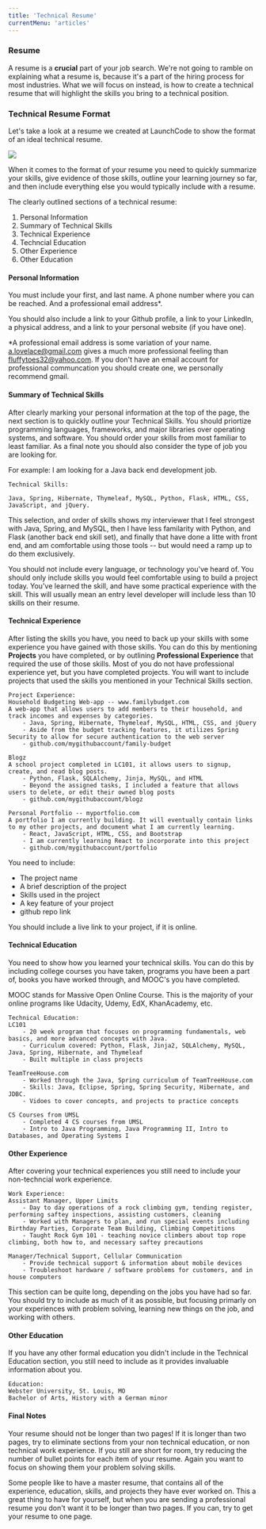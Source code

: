 ```yaml
---
title: 'Technical Resume'
currentMenu: 'articles'
---
```


### Resume
A resume is a **crucial** part of your job search. We're not going to ramble on explaining what a resume is, because it's a part of the hiring process for most industries. What we will focus on instead, is how to create a technical resume that will highlight the skills you bring to a technical position.

### Technical Resume Format
Let's take a look at a resume we created at LaunchCode to show the format of an ideal technical resume.

<img src="../../images/ada-lovelace-resume.png">


When it comes to the format of your resume you need to quickly summarize your skills, give evidence of those skills, outline your learning journey so far, and then include everything else you would typically include with a resume.

The clearly outlined sections of a technical resume:

1. Personal Information
2. Summary of Technical Skills
3. Technical Experience
4. Techncial Education
5. Other Experience
6. Other Education

#### Personal Information
You must include your first, and last name. A phone number where you can be reached. And a professional email address*.

You should also include a link to your Github profile, a link to your LinkedIn, a physical address, and a link to your personal website (if you have one).

*A professional email address is some variation of your name. a.lovelace@gmail.com gives a much more professional feeling than fluffytoes32@yahoo.com. If you don't have an email account for professional communcation you should create one, we personally recommend gmail.

#### Summary of Technical Skills
After clearly marking your personal information at the top of the page, the next section is to quickly outline your Technical Skills. You should priortize programming languages, frameworks, and major libraries over operating systems, and software. You should order your skills from most familiar to least familiar. As a final note you should also consider the type of job you are looking for.

For example: I am looking for a Java back end development job.
```nomarkdown
Technical Skills:

Java, Spring, Hibernate, Thymeleaf, MySQL, Python, Flask, HTML, CSS, JavaScript, and jQuery.
```

This selection, and order of skills shows my interviewer that I feel strongest with Java, Spring, and MySQL, then I have less familarity with Python, and Flask (another back end skill set), and finally that have done a litte with front end, and am comfortable using those tools -- but would need a ramp up to do them exclusively.

<aside class="aside-hint" markdown="1">
You should not include every language, or technology you've heard of. You should only include skills you would feel comfortable using to build a project today. You've learned the skill, and have some practical experience with the skill. This will usually mean an entry level developer will include less than 10 skills on their resume.
</aside>

#### Technical Experience
After listing the skills you have, you need to back up your skills with some experience you have gained with those skills. You can do this by mentioning **Projects** you have completed, or by outlining **Professional Experience** that required the use of those skills. Most of you do not have professional experience yet, but you have completed projects. You will want to include projects that used the skills you mentioned in your Technical Skills section.

```nomarkdown
Project Experience:
Household Budgeting Web-app -- www.familybudget.com
A web-app that allows users to add members to their household, and track incomes and expenses by categories.
    - Java, Spring, Hibernate, Thymeleaf, MySQL, HTML, CSS, and jQuery
    - Aside from the budget tracking features, it utilizes Spring Security to allow for secure authentication to the web server
    - github.com/mygithubaccount/family-budget

Blogz
A school project completed in LC101, it allows users to signup, create, and read blog posts.
    - Python, Flask, SQLAlchemy, Jinja, MySQL, and HTML
    - Beyond the assigned tasks, I included a feature that allows users to delete, or edit their owned blog posts
    - github.com/mygithubaccount/blogz

Personal Portfolio -- myportfolio.com
A portfolio I am currently building. It will eventually contain links to my other projects, and document what I am currently learning.
    - React, JavaScript, HTML, CSS, and Bootstrap
    - I am currently learning React to incorporate into this project
    - github.com/mygithubaccount/portfolio
```

You need to include:
- The project name
- A brief description of the project
- Skills used in the project
- A key feature of your project
- github repo link

You should include a live link to your project, if it is online.

#### Technical Education
You need to show how you learned your technical skills. You can do this by including college courses you have taken, programs you have been a part of, books you have worked through, and MOOC's you have completed.

<aside class="aside-hint" markdown="1">
MOOC stands for Massive Open Online Course. This is the majority of your online programs like Udacity, Udemy, EdX, KhanAcademy, etc.
</aside>

```nomarkdown
Technical Education:
LC101
    - 20 week program that focuses on programming fundamentals, web basics, and more advanced concepts with Java.
    - Curriculum covered: Python, Flask, Jinja2, SQLAlchemy, MySQL, Java, Spring, Hibernate, and Thymeleaf
    - Built multiple in class projects

TeamTreeHouse.com
    - Worked through the Java, Spring curriculum of TeamTreeHouse.com
    - Skills: Java, Eclipse, Spring, Spring Security, Hibernate, and JDBC.
    - Vidoes to cover concepts, and projects to practice concepts

CS Courses from UMSL
    - Completed 4 CS courses from UMSL
    - Intro to Java Programming, Java Programming II, Intro to Databases, and Operating Systems I
```

#### Other Experience
After covering your technical experiences you still need to include your non-techncial work experience.

```nomarkdown
Work Experience:
Assistant Manager, Upper Limits
    - Day to day operations of a rock climbing gym, tending register, performing saftey inspections, assisting customers, cleaning
    - Worked with Managers to plan, and run special events including Birthday Parties, Corporate Team Building, Climbing Competitions
    - Taught Rock Gym 101 - teaching novice climbers about top rope climbing, both how to, and necessary saftey precautions

Manager/Technical Support, Cellular Communication
    - Provide technical support & information about mobile devices
    - Troubleshoot hardware / software problems for customers, and in house computers
```

This section can be quite long, depending on the jobs you have had so far. You should try to include as much of it as possible, but focusing primarly on your experiences with problem solving, learning new things on the job, and working with others.

#### Other Education
If you have any other formal education you didn't include in the Technical Education section, you still need to include as it provides invaluable information about you.

```nomarkdown
Education:
Webster University, St. Louis, MO
Bachelor of Arts, History with a German minor
```

#### Final Notes
Your resume should not be longer than two pages! If it is longer than two pages, try to eliminate sections from your non technical education, or non technical work experience. If you still are short for room, try reducing the number of bullet points for each item of your resume. Again you want to focus on showing them your problem solving skills.

Some people like to have a master resume, that contains all of the experience, education, skills, and projects they have ever worked on. This a great thing to have for yourself, but when you are sending a professional resume you don't want it to be longer than two pages. If you can, try to get your resume to one page.

